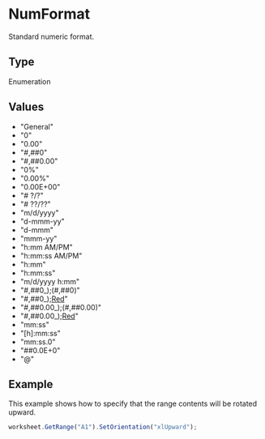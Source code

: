 # NumFormat

Standard numeric format.

## Type

Enumeration

## Values

- "General"
- "0"
- "0.00"
- "#,##0"
- "#,##0.00"
- "0%"
- "0.00%"
- "0.00E+00"
- "# ?/?"
- "# ??/??"
- "m/d/yyyy"
- "d-mmm-yy"
- "d-mmm"
- "mmm-yy"
- "h:mm AM/PM"
- "h:mm:ss AM/PM"
- "h:mm"
- "h:mm:ss"
- "m/d/yyyy h:mm"
- "#,##0_);(#,##0)"
- "#,##0_);[Red](#,##0)"
- "#,##0.00_);(#,##0.00)"
- "#,##0.00_);[Red](#,##0.00)"
- "mm:ss"
- "[h]:mm:ss"
- "mm:ss.0"
- "##0.0E+0"
- "@"


## Example

This example shows how to specify that the range contents will be rotated upward.

```javascript editor-xlsx
worksheet.GetRange("A1").SetOrientation("xlUpward");
```
